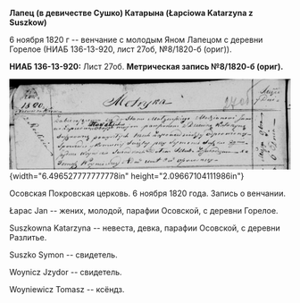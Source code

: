 **Лапец (в девичестве Сушко) Катарына (Łapciowa Katarzyna z Suszkow)**

6 ноября 1820 г -- венчание с молодым Яном Лапецом с деревни Горелое
(НИАБ 136-13-920, лист 27об, №8/1820-б (ориг)).

**НИАБ 136-13-920:** Лист 27об. **Метрическая запись №8/1820-б (ориг).**

![](./media/146e5406674a478d12db2a2c8d346329361746ea.png){width="6.496527777777778in"
height="2.09667104111986in"}

Осовская Покровская церковь. 6 ноября 1820 года. Запись о венчании.

Łapac Jan -- жених, молодой, парафии Осовской, с деревни Горелое.

Suszkowna Katarzyna -- невеста, девка, парафии Осовской, с деревни
Разлитье.

Suszko Symon -- свидетель.

Woynicz Jzydor -- свидетель.

Woyniewicz Tomasz -- ксёндз.
